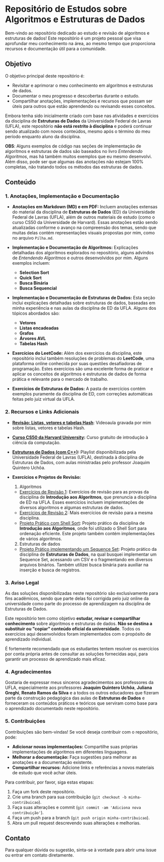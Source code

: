 # Repositório de Estudos sobre Algoritmos e Estruturas de Dados

Bem-vindo ao repositório dedicado ao estudo e revisão de algoritmos e estruturas de dados! Este repositório é um projeto pessoal que visa aprofundar meu conhecimento na área, ao mesmo tempo que proporciona recursos e documentação útil para a comunidade.

## Objetivo

O objetivo principal deste repositório é:
- Revisitar e aprimorar o meu conhecimento em algoritmos e estruturas de dados.
- Documentar o meu progresso e descobertas durante o estudo.
- Compartilhar anotações, implementações e recursos que possam ser úteis para outros que estão aprendendo ou revisando esses conceitos.

Embora tenha sido inicialmente criado com base nas atividades e exercícios da disciplina de **Estruturas de Dados** da Universidade Federal de Lavras (UFLA), este repositório **não está restrito à disciplina** e poderá continuar sendo atualizado com novos conteúdos, mesmo após o término do meu período enquanto aluno da disciplina.

**OBS**: Alguns exemplos de código nas seções de implementação de algoritmos e estruturas de dados são baseados no livro *Entendendo Algoritmos*, mas há também muitos exemplos que eu mesmo desenvolvi. Além disso, pode ser que algumas das anotações não estejam 100% completas, não tratando todos os métodos das estruturas de dados.

## Conteúdo

### 1. Anotações, Implementação e Documentação

- **Anotações em Markdown (MD) e em PDF:** Incluem anotações extensas do material da disciplina de **Estruturas de Dados** (ED) da Universidade Federal de Lavras (UFLA), além de outros materiais de estudo (como o curso CS50 da Universidade de Harvard). Essas anotações estão sendo atualizadas conforme o avanço na compreensão dos temas, sendo que muitas delas contém representações visuais propostas por mim, como no arquivo `Pilha.md`.
  
- **Implementação e Documentação de Algoritmos:** Explicações detalhadas dos algoritmos explorados no repositório, alguns advindos de *Entendendo Algoritmos* e outros desenvolvidos por mim. Alguns exemplos incluem:
  - **Selection Sort**
  - **Quick Sort**
  - **Busca Binária**
  - **Busca Sequencial**

- **Implementação e Documentação de Estruturas de Dados:** Esta seção inclui explicações detalhadas sobre estruturas de dados, baseadas em minha experiência e nas aulas da disciplina de ED da UFLA. Alguns dos tópicos abordados são:
  - **Vetores**
  - **Listas encadeadas**
  - **Grafos**
  - **Árvores AVL**
  - **Tabelas Hash**

- **Exercícios do LeetCode:** Além dos exercícios da disciplina, este repositório inclui também resoluções de problemas do **LeetCode**, uma plataforma online conhecida por suas questões desafiadoras de programação. Estes exercícios são uma excelente forma de praticar e aplicar os conceitos de algoritmos e estruturas de dados de forma prática e relevante para o mercado de trabalho.

- **Exercícios de Estruturas de Dados:** A pasta de exercícios contém exemplos puramente da disciplina de ED, com correções automáticas feitas pelo juiz virtual da UFLA.

### 2. Recursos e Links Adicionais

- **[Revisão: Listas, vetores e tabelas Hash](https://youtu.be/Bu5hNuOmtNk?si=XfeEnRW0u5kkY1pU)**: Videoaula gravada por mim sobre listas, vetores e tabelas Hash.

- **[Curso CS50 da Harvard University](https://www.youtube.com/watch?v=3LPJfIKxwWc&list=PLhQjrBD2T381WAHyx1pq-sBfykqMBI7V4):** Curso gratuito de introdução à ciência da computação.

- **[Estruturas de Dados (com C++)](https://www.youtube.com/playlist?list=PLY-_XMpiC9C3Yn-T5Rg0f0te7X8aVUOO0):** Playlist disponibilizada pela Universidade Federal de Lavras (UFLA), destinada à disciplina de Estruturas de Dados, com aulas ministradas pelo professor Joaquim Quintero Uchôa.

- **Exercícios e Projetos de Revisão:**

  1. Algoritmos
    - [Exercícios de Revisão 1](https://github.com/gabrafo/Revisao): Exercícios de revisão para as provas da disciplina de **Introdução aos Algoritmos**, que prenuncia a disciplina de ED na UFLA. Esses exercícios incluem implementações de diversos algoritmos e algumas estruturas de dados.
    - [Exercícios de Revisão 2](https://github.com/gabrafo/Revisao1): Mais exercícios de revisão para a mesma disciplina.
    - [Projeto Prático com Shell Sort](https://github.com/gabrafo/ProjetoPraticoIAlg): Projeto prático da disciplina de **Introdução aos Algoritmos**, onde foi utilizado o Shell Sort para ordenação eficiente. Este projeto também contém implementações de vários algoritmos.

  2. Estruturas de dados
    - [Projeto Prático implementando um Sequence Set](https://github.com/gabrafo/ED-Projeto): Projeto prático da disciplina de **Estruturas de Dados**, na qual busquei implementar um Sequence Set, acessando um CSV e o fragmentando em diversos arquivos binários. Também utilizei busca binária para auxiliar na inserção e busca de registros.

### 3. Aviso Legal

As das soluções disponibilizadas neste repositório são exclusivamente para fins acadêmicos, sendo que parte delas foi corrigida pelo juiz online da universidade como parte do processo de aprendizagem na disciplina de Estruturas de Dados.

Este repositório tem como objetivo **estudar, revisar e compartilhar conhecimento** sobre algoritmos e estruturas de dados. **Não se destina a substituir ou "copiar" conteúdo oficial da universidade**. Todos os exercícios aqui desenvolvidos foram implementados com o propósito de aprendizado individual.

É fortemente recomendado que os estudantes tentem resolver os exercícios por conta própria antes de consultar as soluções fornecidas aqui, para garantir um processo de aprendizado mais eficaz.

### 4. Agradecimentos

Gostaria de expressar meus sinceros agradecimentos aos professores da UFLA, especialmente aos professores **Joaquim Quintero Uchôa**, **Juliana Greghi**, **Renato Ramos da Silva** e a todos os outros educadores que fizeram parte da construção pedagógica das aulas de **Estruturas de Dados** e forneceram os conteúdos práticos e teóricos que serviram como base para o aprendizado documentado neste repositório.

### 5. Contribuições

Contribuições são bem-vindas! Se você deseja contribuir com o repositório, pode:
- **Adicionar novas implementações:** Compartilhe suas próprias implementações de algoritmos em diferentes linguagens.
- **Melhorar a documentação:** Faça sugestões para melhorar as anotações e a documentação existente.
- **Compartilhar recursos:** Adicione links e referências a novos materiais de estudo que você achar úteis.

Para contribuir, por favor, siga estas etapas:
1. Faça um fork deste repositório.
2. Crie uma branch para sua contribuição (`git checkout -b minha-contribuicao`).
3. Faça suas alterações e commit (`git commit -am 'Adiciona nova contribuição'`).
4. Faça um push para a branch (`git push origin minha-contribuicao`).
5. Abra um pull request descrevendo suas alterações e melhorias.

## Contato

Para qualquer dúvida ou sugestão, sinta-se à vontade para abrir uma issue ou entrar em contato diretamente.

